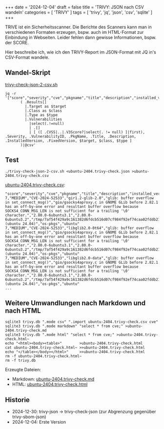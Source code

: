 +++
date = '2024-12-04'
draft = false
title = 'TRIVY: JSON nach CSV wandeln'
categories = [ 'TRIVY' ]
tags = [ 'trivy', 'jq', 'json', 'csv', 'sqlite' ]
+++

<!--
TRIVY: JSON nach CSV wandeln
=========================
-->

TRIVE ist ein Sicherheitsscanner. Die Berichte des Scanners
kann man in verschiedenen Formaten erzeugen, bspw.
auch im HTML-Format zur Einbindung in Webseiten.
Leider fehlen dann gewisse Informationen, bspw. der SCORE.

Hier beschreibe ich, wie ich den TRIVY-Report im JSON-Format
mit JQ in's CSV-Format wandele.

<!--more-->

Wandel-Skript
-------------

[trivy-check-json-2-csv.sh](trivy-check-json-2-csv.sh)

```
jq -r '["score","severity","cve","pkgname","title","description","installed_version","fixed_version","target","class","type"],
       ( .Results[]
         |.Target as $target
         |.Class as $class
         |.Type as $type
         |.Vulnerabilities
           |select(.!=null)
           | .[]
           | [ ([ .CVSS|..|.V3Score?|select(. != null) ]|first), .Severity, .VulnerabilityID, .PkgName, .Title, .Description, .InstalledVersion, .FixedVersion, $target, $class, $type ]
       )|@csv'
```

Test
----

```
./trivy-check-json-2-csv.sh <ubuntu-2404.trivy-check.json >ubuntu-2404.trivy-check.csv
```

[ubuntu-2404.trivy-check.csv](ubuntu-2404.trivy-check.csv):

```csv
"score","severity","cve","pkgname","title","description","installed_version","fixed_version","target","class","type"
7,"MEDIUM","CVE-2024-52533","gir1.2-glib-2.0","glib: buffer overflow in set_connect_msg()","gio/gsocks4aproxy.c in GNOME GLib before 2.82.1 has an off-by-one error and resultant buffer overflow because SOCKS4_CONN_MSG_LEN is not sufficient for a trailing '\0' character.","2.80.0-6ubuntu3.1","2.80.0-6ubuntu3.2","/tmp/7af54f429a9c161382d6fdcb516d07cf984f92ef74caa02fddb218babeddd81d.sbom.json (ubuntu 24.04)","os-pkgs","ubuntu"
7,"MEDIUM","CVE-2024-52533","libglib2.0-0t64","glib: buffer overflow in set_connect_msg()","gio/gsocks4aproxy.c in GNOME GLib before 2.82.1 has an off-by-one error and resultant buffer overflow because SOCKS4_CONN_MSG_LEN is not sufficient for a trailing '\0' character.","2.80.0-6ubuntu3.1","2.80.0-6ubuntu3.2","/tmp/7af54f429a9c161382d6fdcb516d07cf984f92ef74caa02fddb218babeddd81d.sbom.json (ubuntu 24.04)","os-pkgs","ubuntu"
7,"MEDIUM","CVE-2024-52533","libglib2.0-data","glib: buffer overflow in set_connect_msg()","gio/gsocks4aproxy.c in GNOME GLib before 2.82.1 has an off-by-one error and resultant buffer overflow because SOCKS4_CONN_MSG_LEN is not sufficient for a trailing '\0' character.","2.80.0-6ubuntu3.1","2.80.0-6ubuntu3.2","/tmp/7af54f429a9c161382d6fdcb516d07cf984f92ef74caa02fddb218babeddd81d.sbom.json (ubuntu 24.04)","os-pkgs","ubuntu"
...
```

Weitere Umwandlungen nach Markdown und nach HTML
------------------------------------------------

```
sqlite3 trivy.db ".mode csv" ".import ubuntu-2404.trivy-check.csv cve"
sqlite3 trivy.db ".mode markdown" "select * from cve;" >ubuntu-2404.trivy-check.md
sqlite3 trivy.db ".mode html" "select * from cve;" >ubuntu-2404.trivy-check.html~
echo "<html><body><table>"        >ubuntu-2404.trivy-check.html
cat ubuntu-2404.trivy-check.html~ >>ubuntu-2404.trivy-check.html
echo "</table></body></html>"     >>ubuntu-2404.trivy-check.html
rm -f ubuntu-2404.trivy-check.html~
rm -f trivy.db
```

Erzeugte Dateien:

- Markdown: [ubuntu-2404.trivy-check.md](ubuntu-2404.trivy-check.md.txt)
- HTML: [ubuntu-2404.trivy-check.html](ubuntu-2404.trivy-check.html.txt)

Historie
--------

- 2024-12-30: trivy-json -> trivy-check-json (zur Abgrenzung gegenüber trivy-sbom-json)
- 2024-12-04: Erste Version
